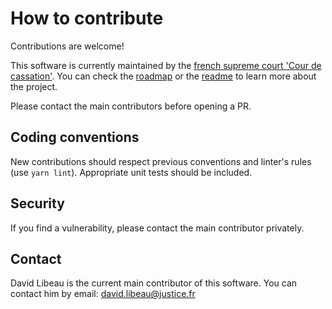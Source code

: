 # How to contribute

Contributions are welcome!

This software is currently maintained by the [french supreme court 'Cour de cassation'](https://www.courdecassation.fr/). You can check the [roadmap](ROADMAP.md) or the [readme](README.md) to learn more about the project.

Please contact the main contributors before opening a PR.

## Coding conventions

New contributions should respect previous conventions and linter's rules (use `yarn lint`). Appropriate unit tests should be included.

## Security

If you find a vulnerability, please contact the main contributor privately.

## Contact

David Libeau is the current main contributor of this software. You can contact him by email: david.libeau@justice.fr
